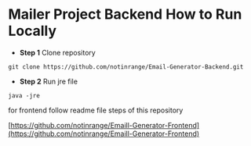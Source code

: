 
# Mailer Project Backend How to Run Locally

- **Step 1** Clone repository
```
git clone https://github.com/notinrange/Email-Generator-Backend.git
```

- **Step 2** Run jre file
```
java -jre 
```

for frontend follow readme file steps of this repository

[https://github.com/notinrange/Emaill-Generator-Frontend](https://github.com/notinrange/Emaill-Generator-Frontend)

